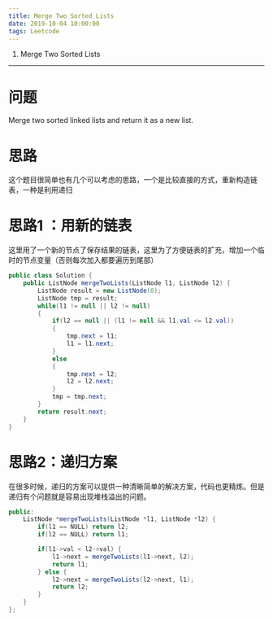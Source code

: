 ```yaml
---
title: Merge Two Sorted Lists  
date: 2019-10-04 10:00:00
tags: Leetcode
---
```


1. Merge Two Sorted Lists  

------

# 问题

Merge two sorted linked lists and return it as a new list. 

# 思路

这个题目很简单也有几个可以考虑的思路，一个是比较直接的方式，重新构造链表，一种是利用递归

# 思路1 ：用新的链表

这里用了一个新的节点了保存结果的链表，这里为了方便链表的扩充，增加一个临时的节点变量（否则每次加入都要遍历到尾部）

```java
public class Solution {
    public ListNode mergeTwoLists(ListNode l1, ListNode l2) {
        ListNode result = new ListNode(0);
        ListNode tmp = result;
        while(l1 != null || l2 != null)
        {
            if(l2 == null || (l1 != null && l1.val <= l2.val))
            {
                tmp.next = l1;
                l1 = l1.next;
            }
            else 
            {
                tmp.next = l2;
                l2 = l2.next;
            }
            tmp = tmp.next;
        }
        return result.next;
    }
}

```

# 思路2：递归方案

在很多时候，递归的方案可以提供一种清晰简单的解决方案，代码也更精炼。但是递归有个问题就是容易出现堆栈溢出的问题。

```java
public:
    ListNode *mergeTwoLists(ListNode *l1, ListNode *l2) {
        if(l1 == NULL) return l2;
        if(l2 == NULL) return l1;

        if(l1->val < l2->val) {
            l1->next = mergeTwoLists(l1->next, l2);
            return l1;
        } else {
            l2->next = mergeTwoLists(l2->next, l1);
            return l2;
        }
    }
};

```

